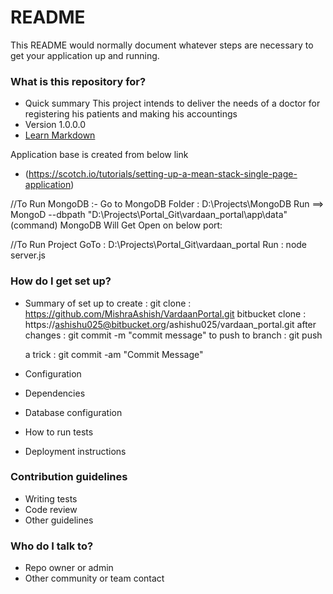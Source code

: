 # README #

This README would normally document whatever steps are necessary to get your application up and running.

### What is this repository for? ###

* Quick summary
This project intends to deliver the needs of a doctor for registering his patients and making his accountings
* Version
1.0.0.0
* [Learn Markdown](https://bitbucket.org/tutorials/markdowndemo)

Application base is created from below link

* (https://scotch.io/tutorials/setting-up-a-mean-stack-single-page-application)


//To Run MongoDB :-
Go to MongoDB Folder : D:\Projects\MongoDB
Run ==> MongoD --dbpath "D:\Projects\Portal_Git\vardaan_portal\app\data" (command)
MongoDB Will Get Open on below port:


//To Run Project
GoTo : D:\Projects\Portal_Git\vardaan_portal
Run : node server.js
### How do I get set up? ###

* Summary of set up
  to create :
  git clone : https://github.com/MishraAshish/VardaanPortal.git
  bitbucket clone : https://ashishu025@bitbucket.org/ashishu025/vardaan_portal.git
  after changes :
  git commit -m "commit message"
  to push to branch :
  git push

  a trick  :
  git commit -am "Commit Message"
* Configuration
* Dependencies
* Database configuration
* How to run tests
* Deployment instructions

### Contribution guidelines ###

* Writing tests
* Code review
* Other guidelines

### Who do I talk to? ###

* Repo owner or admin
* Other community or team contact
